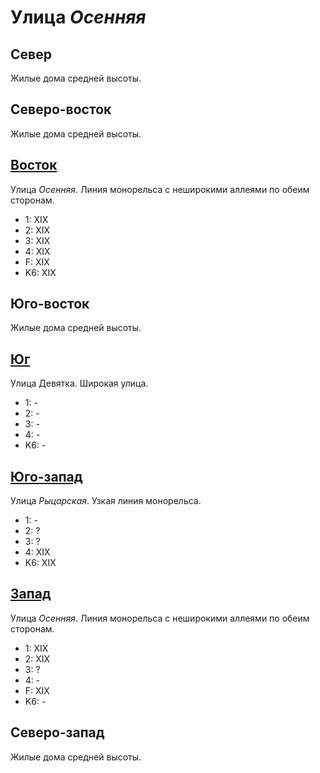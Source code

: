 # Улица *Осенняя*

## Север

Жилые дома средней высоты.

## Северо-восток

Жилые дома средней высоты.

## [Восток](./10530045.md)

Улица *Осенняя*.
Линия монорельса с неширокими аллеями по обеим сторонам.

* 1:    XIX
* 2:    XIX
* 3:    XIX
* 4:    XIX
* F:    XIX
* K6:   XIX

## Юго-восток

Жилые дома средней высоты.

## [Юг](./10520050.md)

Улица Девятка.
Широкая улица.

* 1:    -
* 2:    -
* 3:    -
* 4:    -
* K6:   -

## [Юго-запад](./10515050.md)

Улица *Рыцарская*.
Узкая линия монорельса.

* 1:    -
* 2:    ?
* 3:    ?
* 4:    XIX
* K6:   XIX

## [Запад](./10515045.md)

Улица *Осенняя*.
Линия монорельса с неширокими аллеями по обеим сторонам.

* 1:    XIX
* 2:    XIX
* 3:    ?
* 4:    -
* F:    XIX
* K6:   -

## Северо-запад

Жилые дома средней высоты.

